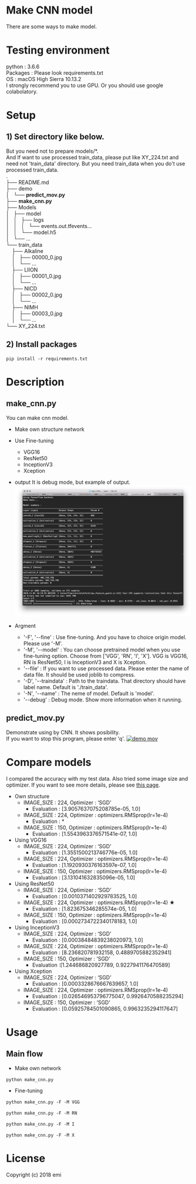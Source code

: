 # Make CNN model
There are some ways to make model.  


# Testing environment
python : 3.6.6  
Packages : Please look requirements.txt  
OS : macOS High Sierra 10.13.2  
I strongly recommend you to use GPU. Or you should use google colabolatory.


# Setup
## 1) Set directory like below.  
But you need not to prepare models/\*.  
And If want to use processed train_data, please put like XY_224.txt and need not 'train_data' directory. But you need train_data when you do't use processed train_data.    
.  
├── README.md  
├── demo  
│   └── **predict_mov.py**  
├── **make_cnn.py**  
├── Models  
│   ├── model  
│   │   ├── logs   
│   │   │   └── events.out.tfevents...  
│   │   └── model.h5  
│   └── ...  
└── train_data  
    ├── Alkaline  
    │   ├── 00000_0.jpg  
    │   └── ...  
    ├── LIION  
    │   ├── 00001_0.jpg  
    │   └── ...  
    ├── NICD  
    │   ├── 00002_0.jpg  
    │   └── ...  
    ├── NIMH  
    │   ├── 00003_0.jpg  
    │   └── ...  
    └── XY_224.txt

## 2) Install packages  
```
pip install -r requirements.txt   
```

# Description
## make_cnn.py
You can make cnn model.
  - Make own structure network
  - Use Fine-tuning
	 - VGG16  
	 - ResNet50  
	 - InceptionV3  
	 - Xception  

- output
It is debug mode, but example of output.
![output image](https://github.com/emi-cd/learn-CNN/blob/readme/imgs/output.png?raw=true)

- Argment
  - '-F', '--fine' : Use fine-tuning. And you have to choice origin model. Please use '-M'.
  - '-M', '--model' : You can choose pretrained model when you use fine-tuning option. Choose from ['VGG', 'RN', 'I', 'X']. VGG is VGG16, RN is ResNet50, I is InceptionV3 and X is Xception.
  - '--file' : If you want to use processed data. Please enter the name of data file. It should be used joblib to compress.
  - '-D', '--traindata' : Path to the traindata. That directory should have label name. Default is './train_data'.
  - '-N', '--name' : The neme of model. Default is 'model'.
  - '--debug' : Debug mode. Show more information when it running.


## predict_mov.py
Demonstrate using by CNN. It shows posibility.  
If you want to stop this program, please enter 'q'.
[![demo mov](https://github.com/emi-cd/make-CNN/blob/readme/imgs/demo.png?raw=true)](http://www.youtube.com/watch?v=jjC69wbVxvs)


# Compare models
I compared the accuracy with my test data. Also tried some image size and optimizer. If you want to see more details, please see [this page](https://docs.google.com/document/d/14dQYAU1SCiJdCCIgX4ubmGzfGVARKKmA1mqhffvajSY/edit?usp=sharing).
- Own structure
  - IMAGE_SIZE : 224, Optimizer : ‘SGD’
    - Evaluation : [3.9057637075208785e-05, 1.0]
  - IMAGE_SIZE : 224, Optimizer : optimizers.RMSprop(lr=1e-4)
    - Evaluation : *
  - IMAGE_SIZE : 150, Optimizer : optimizers.RMSprop(lr=1e-4)
      - Evaluation : [1.5543963376571541e-07, 1.0]
- Using VGG16
  - IMAGE_SIZE : 224, Optimizer : ‘SGD’
    - Evaluation :  [1.3551500213746776e-05, 1.0]
  - IMAGE_SIZE : 224, Optimizer : optimizers.RMSprop(lr=1e-4)
    - Evaluation : [1.1920930376163597e-07, 1.0]
  - IMAGE_SIZE : 150, Optimizer : optimizers.RMSprop(lr=1e-4)
      - Evaluation : [3.131041632835096e-05, 1.0]
- Using ResNet50
  - IMAGE_SIZE : 224, Optimizer : ‘SGD’
    - Evaluation : [0.0010371402929783525, 1.0]
  - IMAGE_SIZE : 224, Optimizer : optimizers.RMSprop(lr=1e-4) ★
    - Evaluation :  [1.823675346285574e-05, 1.0]
  - IMAGE_SIZE : 150, Optimizer : optimizers.RMSprop(lr=1e-4)
      - Evaluation : [0.0002734722340178183, 1.0]
- Using InceptionV3
  - IMAGE_SIZE : 224, Optimizer : ‘SGD’
    - Evaluation : [0.00038484839238020973, 1.0]
  - IMAGE_SIZE : 224, Optimizer : optimizers.RMSprop(lr=1e-4)
    - Evaluation : [8.236820781932158, 0.4889705882352941]
  - IMAGE_SIZE : 150, Optimizer : ‘SGD’
      - Evaluation :[1.244686820927789, 0.9227941176470589]
- Using Xception
  - IMAGE_SIZE : 224, Optimizer : ‘SGD’
    - Evaluation :  [0.0003328676667639657, 1.0]
  - IMAGE_SIZE : 224, Optimizer : optimizers.RMSprop(lr=1e-4)
    - Evaluation : [0.026546953796775047, 0.9926470588235294]
  - IMAGE_SIZE : 150, Optimizer : ‘SGD’
      - Evaluation : [0.05925784501090865, 0.9963235294117647]


# Usage
## Main flow
- Make own network
```
python make_cnn.py
```

- Fine-tuning
```
python make_cnn.py -F -M VGG
```
```
python make_cnn.py -F -M RN
```
```
python make_cnn.py -F -M I
```
```
python make_cnn.py -F -M X
```

# License
Copyright (c) 2018 emi